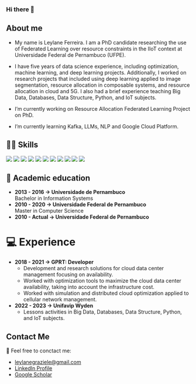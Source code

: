 ### Hi there 👋
## About me
- My name is Leylane Ferreira. I am a PhD candidate researching the use of Federated Learning over resource constraints in the IIoT context at Universidade Federal de Pernambuco (UFPE). 

- I have five years of data science experience, including optimization, machine learning, and deep learning projects.  Additionally, I worked on research projects that included using deep learning applied to image segmentation, resource allocation in composable systems, and resource allocation in cloud and 5G. I also had a brief experience teaching Big Data, Databases, Data Structure, Python, and IoT subjects.
- I’m currently working on Resource Allocation Federated Learning Project on PhD.  
- I’m currently learning Kafka, LLMs, NLP and Google Cloud Platform.

## 👩‍💻 Skills
<!-- You can get badges here: https://github.com/Ileriayo/markdown-badges -->
<div>
  <img src="https://img.shields.io/badge/java-%23ED8B00.svg?style=for-the-badge&logo=openjdk&logoColor=white" target="_blank">
  <img src="https://img.shields.io/badge/Python-3776AB?style=for-the-badge&logo=python&logoColor=white" target="_blank">
  <img src="https://img.shields.io/badge/scikit_learn-F7931E?style=for-the-badge&logo=scikit-learn&logoColor=white" target="_blank">
  <img src="https://img.shields.io/badge/Numpy-777BB4?style=for-the-badge&logo=numpy&logoColor=white" target="_blank">
  <img src="https://img.shields.io/badge/Pandas-2C2D72?style=for-the-badge&logo=pandas&logoColor=white" target="_blank">
  <img src="https://img.shields.io/badge/Keras-%23D00000.svg?style=for-the-badge&logo=Keras&logoColor=white" target="_blank">
  <img src="https://img.shields.io/badge/PyTorch-%23EE4C2C.svg?style=for-the-badge&logo=PyTorch&logoColor=white" target="_blank">
  <img src="https://img.shields.io/badge/LaTeX-47A141?style=for-the-badge&logo=LaTeX&logoColor=white" target="_blank">
  <img src="https://img.shields.io/badge/Matplotlib-%23ffffff.svg?style=for-the-badge&logo=Matplotlib&logoColor=black" target="_blank">
  <img src="https://img.shields.io/badge/TensorFlow-%23FF6F00.svg?style=for-the-badge&logo=TensorFlow&logoColor=white" target="_blank">
  <img src="https://img.shields.io/badge/Plotly-%233F4F75.svg?style=for-the-badge&logo=plotly&logoColor=white" target="_blank">

##  📖 Academic education
- **2013 - 2016 → Universidade de Pernambuco** <br> Bachelor in Information Systems <br>
- **2010 - 2020 → Universidade Federal de Pernambuco** <br> Master in Computer Science <br> 
- **2010 - Actual → Universidade Federal de Pernambuco** <br>

# 💻 Experience
- **2018 - 2021 → GPRT: Developer**
  * Development and research solutions for cloud data center management focusing on availability.
  * Worked with optimization tools to maximize the cloud data center availability, taking into account the infrastructure cost.
  * Worked with simulation and distributed cloud optimization applied to cellular network management.
- **2022 - 2023 →  Unifavip Wyden**
  * Lessons activities in Big Data, Databases, Data Structure, Python, and IoT subjects.

## Contact Me
🤗 Feel free to conctact me:

- leylanegraziele@gmail.com
- [LinkedIn Profile](https://linkedin.com/in/leylane-ferreira-375422135/)
- [Google Scholar](https://scholar.google.com/citations?user=RW0dfJYAAAAJ&hl=pt-BR)





